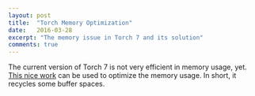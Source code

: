 ```yaml
---
layout: post
title:  "Torch Memory Optimization"
date:   2016-03-28
excerpt: "The memory issue in Torch 7 and its solution"
comments: true
---
```


The current version of Torch 7 is not very efficient in memory usage, yet. [This nice work](https://github.com/fmassa/optimize-net) can be used to optimize the memory usage. In short, it recycles some buffer spaces.
